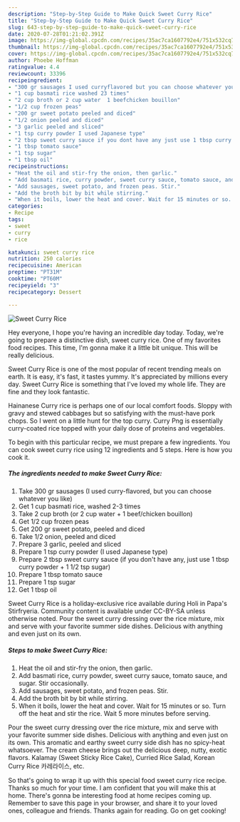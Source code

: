```yaml
---
description: "Step-by-Step Guide to Make Quick Sweet Curry Rice"
title: "Step-by-Step Guide to Make Quick Sweet Curry Rice"
slug: 643-step-by-step-guide-to-make-quick-sweet-curry-rice
date: 2020-07-28T01:21:02.391Z
image: https://img-global.cpcdn.com/recipes/35ac7ca1607792e4/751x532cq70/sweet-curry-rice-recipe-main-photo.jpg
thumbnail: https://img-global.cpcdn.com/recipes/35ac7ca1607792e4/751x532cq70/sweet-curry-rice-recipe-main-photo.jpg
cover: https://img-global.cpcdn.com/recipes/35ac7ca1607792e4/751x532cq70/sweet-curry-rice-recipe-main-photo.jpg
author: Phoebe Hoffman
ratingvalue: 4.4
reviewcount: 33396
recipeingredient:
- "300 gr sausages I used curryflavored but you can choose whatever you like"
- "1 cup basmati rice washed 23 times"
- "2 cup broth or 2 cup water  1 beefchicken bouillon"
- "1/2 cup frozen peas"
- "200 gr sweet potato peeled and diced"
- "1/2 onion peeled and diced"
- "3 garlic peeled and sliced"
- "1 tsp curry powder I used Japanese type"
- "2 tbsp sweet curry sauce if you dont have any just use 1 tbsp curry powder  1 12 tsp sugar"
- "1 tbsp tomato sauce"
- "1 tsp sugar"
- "1 tbsp oil"
recipeinstructions:
- "Heat the oil and stir-fry the onion, then garlic."
- "Add basmati rice, curry powder, sweet curry sauce, tomato sauce, and sugar. Stir occasionally."
- "Add sausages, sweet potato, and frozen peas. Stir."
- "Add the broth bit by bit while stirring."
- "When it boils, lower the heat and cover. Wait for 15 minutes or so. Turn off the heat and stir the rice. Wait 5 more minutes before serving."
categories:
- Recipe
tags:
- sweet
- curry
- rice

katakunci: sweet curry rice 
nutrition: 250 calories
recipecuisine: American
preptime: "PT31M"
cooktime: "PT60M"
recipeyield: "3"
recipecategory: Dessert

---
```



![Sweet Curry Rice](https://img-global.cpcdn.com/recipes/35ac7ca1607792e4/751x532cq70/sweet-curry-rice-recipe-main-photo.jpg)

Hey everyone, I hope you're having an incredible day today. Today, we're going to prepare a distinctive dish, sweet curry rice. One of my favorites food recipes. This time, I'm gonna make it a little bit unique. This will be really delicious.

Sweet Curry Rice is one of the most popular of recent trending meals on earth. It is easy, it's fast, it tastes yummy. It's appreciated by millions every day. Sweet Curry Rice is something that I've loved my whole life. They are fine and they look fantastic.

Hainanese Curry rice is perhaps one of our local comfort foods. Sloppy with gravy and stewed cabbages but so satisfying with the must-have pork chops. So I went on a little hunt for the top curry. Curry Png is essentially curry-coated rice topped with your daily dose of proteins and vegetables.


To begin with this particular recipe, we must prepare a few ingredients. You can cook sweet curry rice using 12 ingredients and 5 steps. Here is how you cook it.

<!--inarticleads1-->

##### The ingredients needed to make Sweet Curry Rice:

1. Take 300 gr sausages (I used curry-flavored, but you can choose whatever you like)
1. Get 1 cup basmati rice, washed 2-3 times
1. Take 2 cup broth (or 2 cup water + 1 beef/chicken bouillon)
1. Get 1/2 cup frozen peas
1. Get 200 gr sweet potato, peeled and diced
1. Take 1/2 onion, peeled and diced
1. Prepare 3 garlic, peeled and sliced
1. Prepare 1 tsp curry powder (I used Japanese type)
1. Prepare 2 tbsp sweet curry sauce (if you don&#39;t have any, just use 1 tbsp curry powder + 1 1/2 tsp sugar)
1. Prepare 1 tbsp tomato sauce
1. Prepare 1 tsp sugar
1. Get 1 tbsp oil


Sweet Curry Rice is a holiday-exclusive rice available during Holi in Papa&#39;s Stirfryeria. Community content is available under CC-BY-SA unless otherwise noted. Pour the sweet curry dressing over the rice mixture, mix and serve with your favorite summer side dishes. Delicious with anything and even just on its own. 

<!--inarticleads2-->

##### Steps to make Sweet Curry Rice:

1. Heat the oil and stir-fry the onion, then garlic.
1. Add basmati rice, curry powder, sweet curry sauce, tomato sauce, and sugar. Stir occasionally.
1. Add sausages, sweet potato, and frozen peas. Stir.
1. Add the broth bit by bit while stirring.
1. When it boils, lower the heat and cover. Wait for 15 minutes or so. Turn off the heat and stir the rice. Wait 5 more minutes before serving.


Pour the sweet curry dressing over the rice mixture, mix and serve with your favorite summer side dishes. Delicious with anything and even just on its own. This aromatic and earthy sweet curry side dish has no spicy-heat whatsoever. The cream cheese brings out the delicious deep, nutty, exotic flavors. Kalamay (Sweet Sticky Rice Cake), Curried Rice Salad, Korean Curry Rice 카레라이스, etc. 

So that's going to wrap it up with this special food sweet curry rice recipe. Thanks so much for your time. I am confident that you will make this at home. There's gonna be interesting food at home recipes coming up. Remember to save this page in your browser, and share it to your loved ones, colleague and friends. Thanks again for reading. Go on get cooking!
